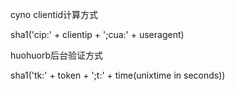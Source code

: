 cyno clientid计算方式

sha1('cip:' + clientip + ';cua:' + useragent)

huohuorb后台验证方式

sha1('tk:' + token + ';t:' + time(unixtime in seconds))
